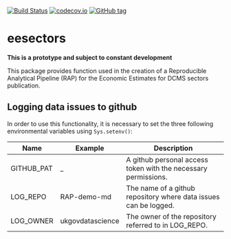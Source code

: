 [![Build Status](https://travis-ci.org/ukgovdatascience/eesectors.svg?branch=master)](https://travis-ci.org/ukgovdatascience/eesectors)
[![codecov.io](http://codecov.io/github/ukgovdatascience/eesectors/coverage.svg?branch=master)](http://codecov.io/github/ukgovdatascience/eesectors?branch=master)
[![GitHub tag](https://img.shields.io/github/tag/ukgovdatascience/eesectors.svg)]()

# eesectors

**This is a prototype and subject to constant development**

This package provides function used in the creation of a Reproducible Analytical Pipeline (RAP) for the Economic Estimates for DCMS sectors publication.

## Logging data issues to github

In order to use this functionality, it is necessary to set the three following environmental variables using `Sys.setenv()`:

|Name|Example|Description|
|---|---|---|
|GITHUB_PAT|_|A github personal access token with the necessary permissions.|
|LOG_REPO|RAP-demo-md|The name of a github repository where data issues can be logged.|
|LOG_OWNER|ukgovdatascience|The owner of the repository referred to in LOG_REPO.|


